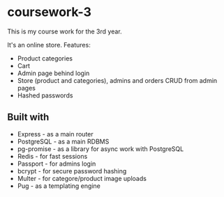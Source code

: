 # coursework-3

This is my course work for the 3rd year.

It's an online store. Features:
* Product categories
* Cart
* Admin page behind login
* Store (product and categories), admins and orders CRUD from admin pages
* Hashed passwords

## Built with
* Express - as a main router
* PostgreSQL - as a main RDBMS
* pg-promise - as a library for async work with PostgreSQL
* Redis - for fast sessions
* Passport - for admins login
* bcrypt - for secure password hashing
* Multer - for categore/product image uploads
* Pug - as a templating engine
